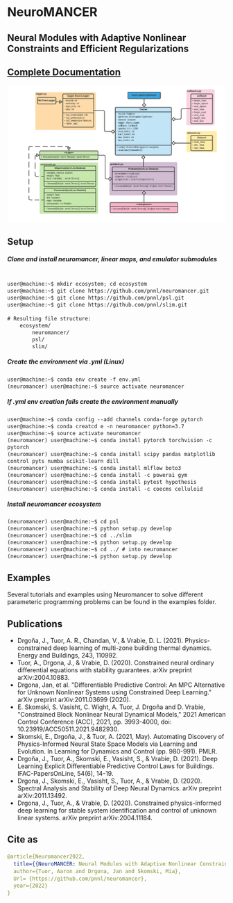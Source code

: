 # NeuroMANCER
## Neural Modules with Adaptive Nonlinear Constraints and 	Efficient Regularizations

## [Complete Documentation](https://pnnl.github.io/neuromancer/)
![UML diagram](figs/class_diagram.png)

## Setup

##### Clone and install neuromancer, linear maps, and emulator submodules 
```console

user@machine:~$ mkdir ecosystem; cd ecosystem
user@machine:~$ git clone https://github.com/pnnl/neuromancer.git
user@machine:~$ git clone https://github.com/pnnl/psl.git
user@machine:~$ git clone https://github.com/pnnl/slim.git

# Resulting file structure:
    ecosystem/
        neuromancer/
        psl/
        slim/
```

##### Create the environment via .yml (Linux)

```console
user@machine:~$ conda env create -f env.yml
(neuromancer) user@machine:~$ source activate neuromancer
```

##### If .yml env creation fails create the environment manually

```console
user@machine:~$ conda config --add channels conda-forge pytorch
user@machine:~$ conda creatcd e -n neuromancer python=3.7
user@machine:~$ source activate neuromancer
(neuromancer) user@machine:~$ conda install pytorch torchvision -c pytorch
(neuromancer) user@machine:~$ conda install scipy pandas matplotlib control pyts numba scikit-learn dill
(neuromancer) user@machine:~$ conda install mlflow boto3
(neuromancer) user@machine:~$ conda install -c powerai gym
(neuromancer) user@machine:~$ conda install pytest hypothesis
(neuromancer) user@machine:~$ conda install -c coecms celluloid

```

##### Install neuromancer ecosystem

```console
(neuromancer) user@machine:~$ cd psl
(neuromancer) user@machine:~$ python setup.py develop
(neuromancer) user@machine:~$ cd ../slim
(neuromancer) user@machine:~$ python setup.py develop
(neuromancer) user@machine:~$ cd ../ # into neuromancer
(neuromancer) user@machine:~$ python setup.py develop
```

## Examples
Several tutorials and examples using Neuromancer to solve different parameteric programming problems
can be found in the examples folder. 

## Publications
+ Drgoňa, J., Tuor, A. R., Chandan, V., & Vrabie, D. L. (2021). Physics-constrained deep learning of multi-zone building thermal dynamics. Energy and Buildings, 243, 110992.
+ Tuor, A., Drgona, J., & Vrabie, D. (2020). Constrained neural ordinary differential equations with stability guarantees. arXiv preprint arXiv:2004.10883.
+ Drgona, Jan, et al. "Differentiable Predictive Control: An MPC Alternative for Unknown Nonlinear Systems using Constrained Deep Learning." arXiv preprint arXiv:2011.03699 (2020).
+ E. Skomski, S. Vasisht, C. Wight, A. Tuor, J. Drgoňa and D. Vrabie, "Constrained Block Nonlinear Neural Dynamical Models," 2021 American Control Conference (ACC), 2021, pp. 3993-4000, doi: 10.23919/ACC50511.2021.9482930.
+ Skomski, E., Drgoňa, J., & Tuor, A. (2021, May). Automating Discovery of Physics-Informed Neural State Space Models via Learning and Evolution. In Learning for Dynamics and Control (pp. 980-991). PMLR.
+ Drgoňa, J., Tuor, A., Skomski, E., Vasisht, S., & Vrabie, D. (2021). Deep Learning Explicit Differentiable Predictive Control Laws for Buildings. IFAC-PapersOnLine, 54(6), 14-19.
+ Drgona, J., Skomski, E., Vasisht, S., Tuor, A., & Vrabie, D. (2020). Spectral Analysis and Stability of Deep Neural Dynamics. arXiv preprint arXiv:2011.13492.
+ Drgona, J., Tuor, A., & Vrabie, D. (2020). Constrained physics-informed deep learning for stable system identification and control of unknown linear systems. arXiv preprint arXiv:2004.11184.

## Cite as
```yaml
@article{Neuromancer2022,
  title={{NeuroMANCER: Neural Modules with Adaptive Nonlinear Constraints and Efficient Regularizations}},
  author={Tuor, Aaron and Drgona, Jan and Skomski, Mia},
  Url= {https://github.com/pnnl/neuromancer}, 
  year={2022}
}
```
